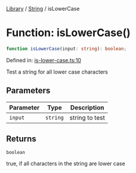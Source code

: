 <!-- markdownlint-disable -->
<!-- cspell: disable -->
[Library](../index.md) / [String](./index.md) / isLowerCase

# Function: isLowerCase()

```ts
function isLowerCase(input: string): boolean;
```

Defined in: [is-lower-case.ts:10](https://github.com/technobuddha/library/blob/main/src/is-lower-case.ts#L10)

Test a string for all lower case characters

## Parameters

| Parameter | Type | Description |
| ------ | ------ | ------ |
| `input` | `string` | string to test |

## Returns

`boolean`

true, if all characters in the string are lower case


